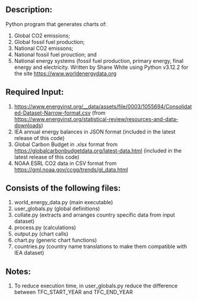 Description:
-
Python program that generates charts of:
1. Global CO2 emissions;
2. Global fossil fuel production;
3. National CO2 emissons;
4. National fossil fuel prouction; and
5. National energy systems (fossil fuel production, primary energy, final energy and electricity.
Written by Shane White using Python v3.12.2 for the site https://www.worldenergydata.org

Required Input:
-
1. https://www.energyinst.org/__data/assets/file/0003/1055694/Consolidated-Dataset-Narrow-format.csv
(from https://www.energyinst.org/statistical-review/resources-and-data-downloads)
2. IEA annual energy balances in JSON format (included in the latest release of this code)
3. Global Carbon Budget in .xlsx format from https://globalcarbonbudgetdata.org/latest-data.html
   (included in the latest release of this code)
4. NOAA ESRL CO2 data in CSV format from https://gml.noaa.gov/ccgg/trends/gl_data.html



Consists of the following files:
-
1. world_energy_data.py (main executable)
2. user_globals.py (global definitions)
3. collate.py (extracts and arranges country specific data from input dataset)
4. process.py (calculations)
5. output.py (chart calls)
6. chart.py (generic chart functions)
7. countries.py (country name translations to make them compatible with IEA dataset)

Notes:
-
1. To reduce execution time, in user_globals.py reduce the difference between TFC_START_YEAR and TFC_END_YEAR

